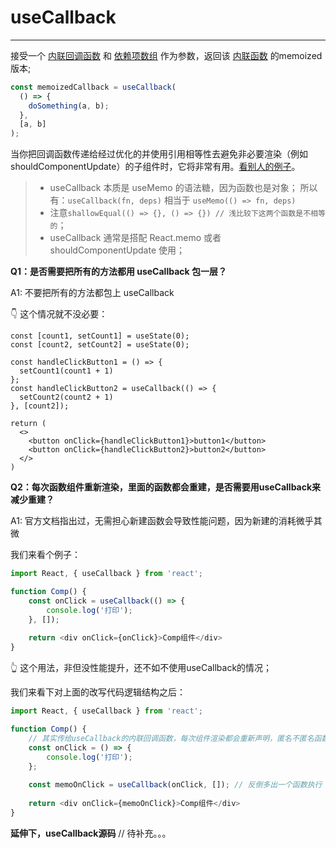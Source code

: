# useCallback

----

接受一个 <u>内联回调函数</u> 和 <u>依赖项数组</u> 作为参数，返回该 <u>内联函数</u> 的memoized版本;

```javascript
const memoizedCallback = useCallback(
  () => {
    doSomething(a, b);
  },
  [a, b]
);
```

当你把回调函数传递给经过优化的并使用引用相等性去避免非必要渲染（例如 shouldComponentUpdate）的子组件时，它将非常有用。[看别人的例子](https://codesandbox.io/s/usecallback1-yu1sp)。

> * useCallback 本质是 useMemo 的语法糖，因为函数也是对象；
所以有：```useCallback(fn, deps)``` 相当于 ```useMemo(() => fn, deps)```
> * 注意```shallowEqual(() => {}, () => {}) // 浅比较下这两个函数是不相等的```；
> * useCallback 通常是搭配 React.memo 或者 shouldComponentUpdate 使用；

**Q1：是否需要把所有的方法都用 useCallback 包一层？**

A1: 不要把所有的方法都包上 useCallback

👇 这个情况就不没必要：
```
const [count1, setCount1] = useState(0);
const [count2, setCount2] = useState(0);

const handleClickButton1 = () => {
  setCount1(count1 + 1)
};
const handleClickButton2 = useCallback(() => {
  setCount2(count2 + 1)
}, [count2]);

return (
  <>
    <button onClick={handleClickButton1}>button1</button>
    <button onClick={handleClickButton2}>button2</button>
  </>
)
```

**Q2：每次函数组件重新渲染，里面的函数都会重建，是否需要用useCallback来减少重建？**

A1: 官方文档指出过，无需担心新建函数会导致性能问题，因为新建的消耗微乎其微

我们来看个例子：
```javascript
import React, { useCallback } from 'react';

function Comp() {
    const onClick = useCallback(() => {
        console.log('打印');
    }, []);
    
    return <div onClick={onClick}>Comp组件</div>
}
```

👆 这个用法，非但没性能提升，还不如不使用useCallback的情况；

我们来看下对上面的改写代码逻辑结构之后：

```javascript
import React, { useCallback } from 'react';

function Comp() {
    // 其实传给useCallback的内联回调函数，每次组件渲染都会重新声明，匿名不匿名函数都一样。useCallback只是对比依赖，判断是给你缓存的函数版本，还是新函数版本；
    const onClick = () => {
        console.log('打印');
    };
    
    const memoOnClick = useCallback(onClick, []); // 反倒多出一个函数执行
    
    return <div onClick={memoOnClick}>Comp组件</div>
}
```

**延伸下，useCallback源码**
// 待补充。。。


